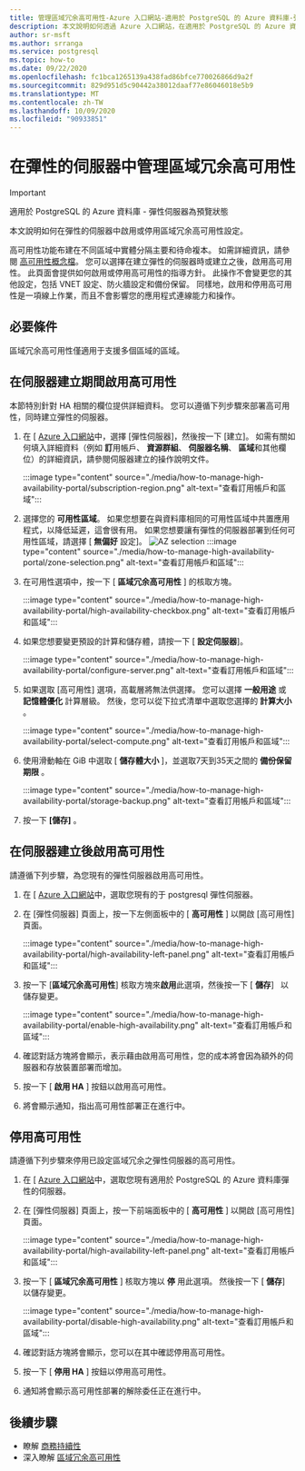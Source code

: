 ```yaml
---
title: 管理區域冗余高可用性-Azure 入口網站-適用於 PostgreSQL 的 Azure 資料庫-彈性伺服器
description: 本文說明如何透過 Azure 入口網站，在適用於 PostgreSQL 的 Azure 資料庫彈性的伺服器中啟用或停用區域冗余高可用性。
author: sr-msft
ms.author: srranga
ms.service: postgresql
ms.topic: how-to
ms.date: 09/22/2020
ms.openlocfilehash: fc1bca1265139a438fad86bfce770026866d9a2f
ms.sourcegitcommit: 829d951d5c90442a38012daaf77e86046018e5b9
ms.translationtype: MT
ms.contentlocale: zh-TW
ms.lasthandoff: 10/09/2020
ms.locfileid: "90933851"
---
```

# <a name="manage-zone-redundant-high-availability-in-flexible-server"></a>在彈性的伺服器中管理區域冗余高可用性

> [!IMPORTANT]
> 適用於 PostgreSQL 的 Azure 資料庫 - 彈性伺服器為預覽狀態

本文說明如何在彈性的伺服器中啟用或停用區域冗余高可用性設定。

高可用性功能布建在不同區域中實體分隔主要和待命複本。 如需詳細資訊，請參閱 [高可用性概念檔](./concepts-high-availability.md)。 您可以選擇在建立彈性的伺服器時或建立之後，啟用高可用性。 此頁面會提供如何啟用或停用高可用性的指導方針。 此操作不會變更您的其他設定，包括 VNET 設定、防火牆設定和備份保留。 同樣地，啟用和停用高可用性是一項線上作業，而且不會影響您的應用程式連線能力和操作。

## <a name="pre-requisites"></a>必要條件

區域冗余高可用性僅適用于支援多個區域的區域。 

## <a name="enable-high-availability-during-server-creation"></a>在伺服器建立期間啟用高可用性

本節特別針對 HA 相關的欄位提供詳細資料。 您可以遵循下列步驟來部署高可用性，同時建立彈性的伺服器。

1.  在 [ [Azure 入口網站](https://portal.azure.com/)中，選擇 [彈性伺服器]，然後按一下 [建立]。  如需有關如何填入詳細資料（例如 **訂**用帳戶、 **資源群組**、 **伺服器名稱**、 **區域**和其他欄位）的詳細資訊，請參閱伺服器建立的操作說明文件。
   
    :::image type="content" source="./media/how-to-manage-high-availability-portal/subscription-region.png" alt-text="查看訂用帳戶和區域":::

2.  選擇您的 **可用性區域**。 如果您想要在與資料庫相同的可用性區域中共置應用程式，以降低延遲，這會很有用。 如果您想要讓有彈性的伺服器部署到任何可用性區域，請選擇 [ **無偏好** 設定]。
    ![AZ selection ]() :::image type="content" source="./media/how-to-manage-high-availability-portal/zone-selection.png" alt-text="查看訂用帳戶和區域":::  

3.  在可用性選項中，按一下 [ **區域冗余高可用性** ] 的核取方塊。

    :::image type="content" source="./media/how-to-manage-high-availability-portal/high-availability-checkbox.png" alt-text="查看訂用帳戶和區域":::

4.  如果您想要變更預設的計算和儲存體，請按一下 [  **設定伺服器**]。
 
    :::image type="content" source="./media/how-to-manage-high-availability-portal/configure-server.png" alt-text="查看訂用帳戶和區域":::  

5.  如果選取 [高可用性] 選項，高載層將無法供選擇。 您可以選擇 **一般用途** 或 **記憶體優化** 計算層級。 然後，您可以從下拉式清單中選取您選擇的 **計算大小** 。

    :::image type="content" source="./media/how-to-manage-high-availability-portal/select-compute.png" alt-text="查看訂用帳戶和區域":::  


6.  使用滑動軸在 GiB 中選取 [ **儲存體大小** ]，並選取7天到35天之間的 **備份保留期限** 。
   
    :::image type="content" source="./media/how-to-manage-high-availability-portal/storage-backup.png" alt-text="查看訂用帳戶和區域"::: 

7. 按一下 **[儲存]** 。 

## <a name="enable-high-availability-post-server-creation"></a>在伺服器建立後啟用高可用性

請遵循下列步驟，為您現有的彈性伺服器啟用高可用性。

1.  在 [ [Azure 入口網站](https://portal.azure.com/)中，選取您現有的于 postgresql 彈性伺服器。

2.  在 [彈性伺服器] 頁面上，按一下左側面板中的 [ **高可用性** ] 以開啟 [高可用性] 頁面。
   
     :::image type="content" source="./media/how-to-manage-high-availability-portal/high-availability-left-panel.png" alt-text="查看訂用帳戶和區域"::: 

3.  按一下 [**區域冗余高可用性**] 核取方塊來**啟用**此選項，然後按一下 [ **儲存**]   以儲存變更。

     :::image type="content" source="./media/how-to-manage-high-availability-portal/enable-high-availability.png" alt-text="查看訂用帳戶和區域"::: 

4.  確認對話方塊將會顯示，表示藉由啟用高可用性，您的成本將會因為額外的伺服器和存放裝置部署而增加。

5.  按一下 [ **啟用 HA** ] 按鈕以啟用高可用性。

6.  將會顯示通知，指出高可用性部署正在進行中。

## <a name="disable-high-availability"></a>停用高可用性

請遵循下列步驟來停用已設定區域冗余之彈性伺服器的高可用性。

1.  在 [ [Azure 入口網站](https://portal.azure.com/)中，選取您現有適用於 PostgreSQL 的 Azure 資料庫彈性的伺服器。

2.  在 [彈性伺服器] 頁面上，按一下前端面板中的 [ **高可用性** ] 以開啟 [高可用性] 頁面。
   
    :::image type="content" source="./media/how-to-manage-high-availability-portal/high-availability-left-panel.png" alt-text="查看訂用帳戶和區域"::: 

3.  按一下 [ **區域冗余高可用性** ] 核取方塊以 **停** 用此選項。 然後按一下 [ **儲存**]   以儲存變更。

     :::image type="content" source="./media/how-to-manage-high-availability-portal/disable-high-availability.png" alt-text="查看訂用帳戶和區域"::: 

4.  確認對話方塊將會顯示，您可以在其中確認停用高可用性。

5.  按一下 [ **停用 HA** ] 按鈕以停用高可用性。

6.  通知將會顯示高可用性部署的解除委任正在進行中。

## <a name="next-steps"></a>後續步驟

-   瞭解 [商務持續性](./concepts-business-continuity.md)
-   深入瞭解 [區域冗余高可用性](./concepts-high-availability.md)
